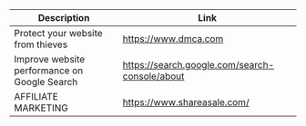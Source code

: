| Description   | Link          |
| ------------- | ------------- |
| Protect your website from thieves | https://www.dmca.com  |
| Improve website performance on Google Search | https://search.google.com/search-console/about |
| AFFILIATE MARKETING | https://www.shareasale.com/|



